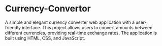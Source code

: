 # Currency-Convertor
A simple and elegant currency converter web application with a user-friendly interface. This project allows users to convert amounts between different currencies, providing real-time exchange rates. The application is built using HTML, CSS, and JavaScript.
